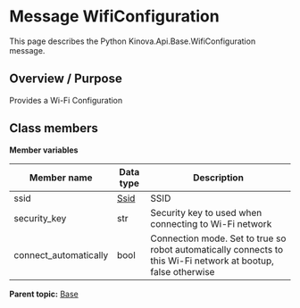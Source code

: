 # Message WifiConfiguration

This page describes the Python Kinova.Api.Base.WifiConfiguration message.

## Overview / Purpose

Provides a Wi-Fi Configuration

## Class members

 **Member variables** 

|Member name|Data type|Description|
|-----------|---------|-----------|
|ssid| [Ssid](msg_Base_Ssid.md#)|SSID|
|security\_key|str|Security key to used when connecting to Wi-Fi network|
|connect\_automatically|bool|Connection mode. Set to true so robot automatically connects to this Wi-Fi network at bootup, false otherwise|

**Parent topic:** [Base](../references/summary_Base.md)

